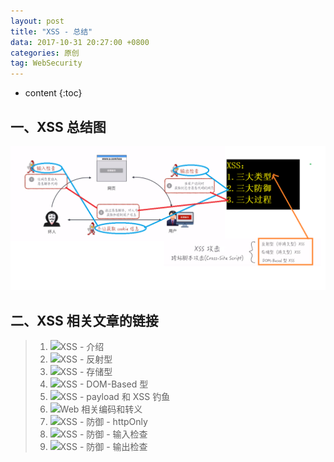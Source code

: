 ```yaml
---
layout: post
title: "XSS - 总结"
data: 2017-10-31 20:27:00 +0800
categories: 原创
tag: WebSecurity
---
```

* content
{:toc}

<!-- more -->

## 一、XSS 总结图

![include](/styles/images/web/security/XSS/security-24.png.png)

## 二、XSS 相关文章的链接

> 1. ![XSS - 介绍](http://www.jmazm.com/2017/10/28/XSS-intro/)
> 2. ![XSS - 反射型](http://www.jmazm.com/2017/10/29/XSS-Reflective-Type/)
> 3. ![XSS - 存储型](http://www.jmazm.com/2017/10/29/XSS-Storage-Type/)
> 4. ![XSS - DOM-Based 型](http://www.jmazm.com/2017/10/30/XSS-DOM-Based-Type/)
> 5. ![XSS - payload 和 XSS 钓鱼](http://www.jmazm.com/2017/10/30/XSS-payload/)
> 6. ![Web 相关编码和转义](http://www.jmazm.com/2017/10/30/web-encoding/)
> 7. ![XSS - 防御 - httpOnly](http://www.jmazm.com/2017/10/30/XSS-httpOnly/)
> 8. ![XSS - 防御 - 输入检查](http://www.jmazm.com/2017/10/31/XSS-Input-Checking/)
> 9. ![XSS - 防御 - 输出检查](http://www.jmazm.com/2017/10/31/XSS-Output-Checking/)







